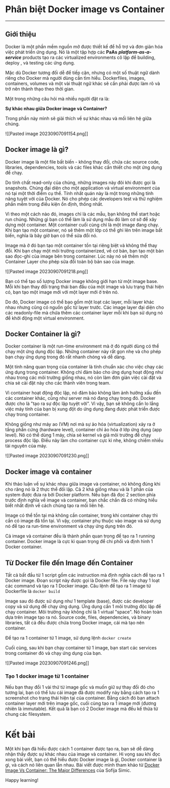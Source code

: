  # Phân biệt Docker image vs Container
--- 
## Giới thiệu

Docker là một phần mềm nguồn mở được thiết kế để hỗ trợ và đơn giản hóa việc phát triển ứng dụng. Nó là một tập hợp các **PaAs** ***platform-as-a-service*** products tạo ra các virtualized environments cô lập để building, deploy , và testing các ứng dụng.

Mặc dù Docker tương đối dễ để tiếp cận, nhưng có một số thuật ngữ dành riêng cho Docker mà người dùng cần tìm hiểu. Dockerfiles, images, containers, volumes và một vài thuật ngữ khác sẽ cần phải được làm rõ và trở nên thành thạo theo thời gian.

Một trong những câu hỏi mà nhiều người đặt ra là:

**Sự khác nhau giữa Docker image và Container?**

Trong phần này mình sẽ giải thích về sự khác nhau và mối liên hệ giữa chúng.

![[Pasted image 20230907091154.png]]

## Docker image là gì?

Docker image là một file bất biến - không thay đổi, chứa các source code, libraries, dependencies, tools và các files khác cần thiết cho một ứng dụng để chạy.

Do tính chất read-only của chúng, những images này đôi khi được gọi là snapshots. Chúng đại diện cho một application và virtual environment của nó tại một thời điểm cụ thể. Tính nhất quán này là một trong những tính năng tuyệt vời của Docker. Nó cho phép các developers test và thử nghiệm phần mềm trong điều kiện ổn định, thống nhất.

Vì theo một cách nào đó, images chỉ là các mẫu, bạn không thể start hoặc run chúng. Những gì bạn có thể làm là sử dụng mẫu đó làm cơ sở để xây dựng một container. Một container cuối cùng chỉ là một image đang chạy. Khi bạn tạo một container, nó sẽ thêm một lớp có thể ghi lên trên image bất biến, nghĩa là bây giờ bạn có thể sửa đổi nó.

Image mà ở đó bạn tạo một container tồn tại riêng biệt và không thể thay đổi. Khi bạn chạy một môi trường containerized, về cơ bản, bạn tạo một bản sao đọc-ghi của image bên trong container. Lúc này nó sẽ thêm một Container Layer cho phép sửa đổi toàn bộ bản sao của image.

![[Pasted image 20230907091218.png]]

Bạn có thể tạo số lượng Docker image không giới hạn từ một image base. Mỗi khi bạn thay đổi trạng thái ban đầu của một image và lưu trạng thái hiện có, bạn tạo một image mới với một layer mới ở trên nó.

Do đó, Docker image có thể bao gồm một loạt các layer, mỗi layer khác nhau nhưng cũng có nguồn gốc từ layer trước. Các image layer đại diện cho các readonly-file mà chứa thêm các container layer mỗi khi bạn sử dụng nó để khởi động một virtual environment.

## Docker Container là gì?

Docker container là một run-time environment mà ở đó người dùng có thể chạy một ứng dụng độc lập. Những container này rất gọn nhẹ và cho phép bạn chạy ứng dụng trong đó rất nhanh chóng và dễ dàng.

Một tính năng quan trọng của container là tính chuẩn xác cho việc chạy các ứng dụng trong container. Không chỉ đảm bảo cho ứng dụng hoạt động như nhau trong các môi trường giống nhau, nó còn làm đơn giản việc cài đặt và chia sẻ cài đặt này cho các thành viên trong team.

Vì container hoạt động độc lập, nó đảm bảo không làm ảnh hưởng xấu đến các container khác, cũng như server mà nó đang chạy trong đó. Docker được cho là "tạo ra sự độc lập tuyệt vời". Vì vậy, bạn sẽ không cần lo lắng việc máy tính của bạn bị xung đột do ứng dụng đang được phát triển được chạy trong container.

Không giống như máy ao (VM) nơi mà sự ảo hóa (virtualization) xảy ra ở tầng phần cứng (hardware level), container chỉ ảo hóa ở lớp ứng dụng (app level). Nó có thể dùng 1 máy, chia sẻ kernel và giả môi trường để chạy process độc lập. Điều này làm cho container cực kì nhẹ, không chiếm nhiều tài nguyên của máy.

![[Pasted image 20230907091230.png]]

## Docker image và container

Khi thảo luận về sự khác nhau giữa image và container, nó không đúng khi cho răng nó là 2 thực thể đối lập. Cả 2 khá giống nhau và là 1 phần của system được đưa ra bởi Docker platform. Nếu bạn đã đọc 2 section phía trước định nghĩa về image và container, bạn chắc chắn đã có những hiểu biết nhất định về cách chúng tạo ra mối liên hệ.

Image có thể tồn tại mà không cần container, trong khi container chạy thì cần có image đã tồn tại. Vì vậy, container phụ thuộc vào image và sử dụng nó để tạo ra run-time environment và chạy ứng dụng trên đó.

Cả image và container đều là thành phần quan trọng để tạo ra 1 running container. Docker image là cực kì quan trọng để chi phối và định hình 1 Docker container.

## Từ Docker file đến Image đến Container

Tất cả bất đầu từ 1 script gồm các instruction mà định nghĩa cách để tạo ra 1 Docker image. Đoạn script này được gọi là Docker file. File này chạy 1 loạt các command và tạo ra 1 Docker image. Câu lệnh để tạo ra 1 image từ Dockerfile là `docker build`

Image sau đó được sử dụng như 1 template (base), được các developer copy và sử dụng để chạy ứng dụng. Ứng dụng cần 1 môi trường độc lập để chạy container. Môi trường này không chỉ là 1 virtual "space". Nó hoàn toàn dựa trên image tạo ra nó. Source code, files, dependencies, và binary libraries, tất cả đều được chứa trong Docker image, cái mà tạo nên container.

Để tạo ra 1 container từ 1 image, sử dụng lệnh `docker create`

Cuối cùng, sau khi bạn chạy container từ 1 image, bạn start các services trong container đó và chạy ứng dụng của bạn.

![[Pasted image 20230907091246.png]]

### Tạo 1 docker image từ 1 container

Nếu bạn thay đổi 1 vài thứ từ image gốc và muốn giữ sự thay đổi đó cho tương lai, bạn có thể lưu cái image đã được modify này bằng cách tạo ra 1 screenshot cho trạng thái hiện tại của container. Bằng cách đó bạn attach container layer mới trên image gốc, cuối cùng tạo ra 1 image mới (đương nhiên là immutable). Kết quả là bạn có 2 Docker image mà đều kế thừa từ chung các filesystem.

# Kết bài

Một khi bạn đã hiểu được cách 1 container được tạo ra, bạn sẽ dễ dàng nhận thấy được sự khác nhau của image và container. Hi vọng sau khi đọc xong bài viết, bạn có thể hiểu được Docker image là gì, Docker container là gì, và cách nó liên quan lẫn nhau. Bài viết được mình tham khảo từ [Docker Image Vs Container: The Major Differences](https://phoenixnap.com/kb/docker-image-vs-container) của Sofija Simic.

Happy learning!